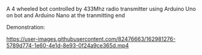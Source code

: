 A 4 wheeled bot controlled by 433Mhz radio transmitter using Arduino Uno on bot and Arduino Nano at the tranmitting end

Demonstration:


https://user-images.githubusercontent.com/82476663/162981276-5789d774-1e60-4e1d-8e93-0f24a9ce365d.mp4

